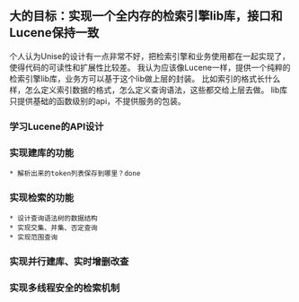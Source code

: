 ## 大的目标：实现一个全内存的检索引擎lib库，接口和Lucene保持一致

个人认为Unise的设计有一点非常不好，把检索引擎和业务使用都在一起实现了，使得代码的可读性和扩展性比较差。
我认为应该像Lucene一样，提供一个纯粹的检索引擎lib库，业务方可以基于这个lib做上层的封装。
比如索引的格式长什么样，怎么定义索引数据的格式，怎么定义查询语法，这些都交给上层去做。
lib库只提供基础的函数级别的api，不提供服务的包装。

### 学习Lucene的API设计
### 实现建库的功能
    * 解析出来的token列表保存到哪里？done

### 实现检索的功能
    * 设计查询语法树的数据结构
    * 实现交集、并集、否定查询
    * 实现范围查询

### 实现并行建库、实时增删改查

### 实现多线程安全的检索机制
